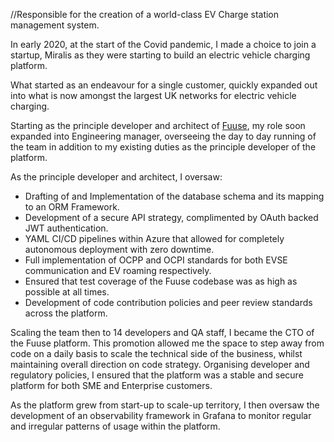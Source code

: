 ﻿//Responsible for the creation of a world-class EV Charge station management system.

In early 2020, at the start of the Covid pandemic, I made a choice to join a startup, Miralis as they were starting to build an electric vehicle charging platform.

What started as an endeavour for a single customer, quickly expanded out into what is now amongst the largest UK networks for electric vehicle charging.

Starting as the principle developer and architect of [Fuuse](https://www.fuuse.io), my role soon expanded into Engineering manager, overseeing the day to day running of the team in addition to my existing duties as the principle developer of the platform.

As the principle developer and architect, I oversaw:

- Drafting of and Implementation of the database schema and its mapping to an ORM Framework.
- Development of a secure API strategy, complimented by OAuth backed JWT authentication.
- YAML CI/CD pipelines within Azure that allowed for completely autonomous deployment with zero downtime.
- Full implementation of OCPP and OCPI standards for both EVSE communication and EV roaming respectively.    
- Ensured that test coverage of the Fuuse codebase was as high as possible at all times.  
- Development of code contribution policies and peer review standards across the platform.

Scaling the team then to 14 developers and QA staff, I became the CTO of the Fuuse platform. This promotion allowed me the space to step away from code on a daily basis to scale the technical side of the business, whilst maintaining overall direction on code strategy.  Organising developer and regulatory policies, I ensured that the platform was a stable and secure platform for both SME and Enterprise customers.

As the platform grew from start-up to scale-up territory, I then oversaw the development of an observability framework in Grafana to monitor regular and irregular patterns of usage within the platform.